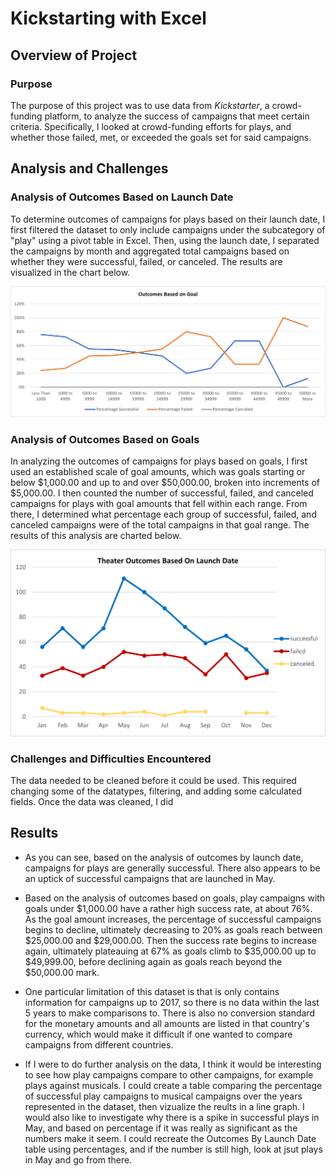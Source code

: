 # Kickstarting with Excel

## Overview of Project

### Purpose
The purpose of this project was to use data from _Kickstarter_, a crowd-funding platform, to analyze the success of campaigns that meet certain criteria. Specifically, I looked at crowd-funding efforts for plays, and whether those failed, met, or exceeded the goals set for said campaigns. 
## Analysis and Challenges

### Analysis of Outcomes Based on Launch Date
To determine outcomes of campaigns for plays based on their launch date, I first filtered the dataset to only include campaigns under the subcategory of "play" using a pivot table in Excel. Then, using the launch date, I separated the campaigns by month and aggregated total campaigns based on whether they were successful, failed, or canceled. The results are visualized in the chart below. 

![Outcomes Based on Launch Date](https://github.com/Tameka34/kickstarter-analysis/blob/431711d59a3d7286a91c3f4ef889a88da47bab9b/resources/Outcomes_vs_Goals.png)



### Analysis of Outcomes Based on Goals
In analyzing the outcomes of campaigns for plays based on goals, I first used an established scale of goal amounts, which was goals starting or below $1,000.00 and up to and over $50,000.00, broken into increments of $5,000.00. I then counted the number of successful, failed, and canceled campaigns for plays with goal amounts that fell within each range. From there, I determined what percentage each group of successful, failed, and canceled campaigns were of the total campaigns in that goal range. The results of this analysis are charted below.

![Outcomes Based on Goals](https://github.com/Tameka34/kickstarter-analysis/blob/431711d59a3d7286a91c3f4ef889a88da47bab9b/resources/Theater_Outcomes_vs_Launch.png)

### Challenges and Difficulties Encountered
The data needed to be cleaned before it could be used. This required changing some of the datatypes, filtering, and adding some calculated fields. Once the data was cleaned, I did

## Results

- As you can see, based on the analysis of outcomes by launch date, campaigns for plays are generally successful. There also appears to be an uptick of successful campaigns that are launched in May.

- Based on the analysis of outcomes based on goals, play campaigns with goals under $1,000.00 have a rather high success rate, at about 76%. As the goal amount increases, the percentage of successful campaigns begins to decline, ultimately decreasing to 20% as goals reach between $25,000.00 and $29,000.00. Then the success rate begins to increase again, ultimately plateauing at 67% as goals climb to $35,000.00 up to $49,999.00, before declining again as goals reach beyond the $50,000.00 mark.

- One particular limitation of this dataset is that is only contains information for campaigns up to 2017, so there is no data within the last 5 years to make comparisons to. There is also no conversion standard for the monetary amounts and all amounts are listed in that country's currency, which would make it difficult if one wanted to compare campaigns from different countries. 

- If I were to do further analysis on the data, I think it would be interesting to see how play campaigns compare to other campaigns, for example plays against musicals. I could create a table comparing the percentage of successful play campaigns to musical campaigns over the years represented in the dataset, then vizualize the reults in a line graph. I would also like to investigate why there is a spike in successful plays in May, and based on percentage if it was really as significant as the numbers make it seem. I could recreate the Outcomes By Launch Date table using percentages, and if the number is still high, look at jsut plays in May and go from there. 

